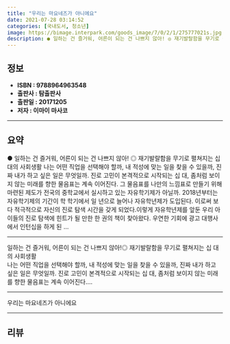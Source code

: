 ```yaml
---
title: "우리는 마요네즈가 아니에요"
date: 2021-07-28 03:14:52
categories: [국내도서, 청소년]
image: https://bimage.interpark.com/goods_image/7/0/2/1/275777021s.jpg
description: ● 일하는 건 즐거워, 어른이 되는 건 나쁘지 않아! ◎ 재기발랄함을 무기로 펼쳐지는 십 대의 사회생활 나는 어떤 직업을 선택해야 할까, 내 적성에 맞는 일을 찾을 수 있을까, 진짜 내가 하고 싶은 일은 무엇일까. 진로 고민이 본격적으로 시작되는 십 대, 좀처럼 보이지 않는 미래를
---
```


## **정보**

- **ISBN : 9788964963548**
- **출판사 : 탐출판사**
- **출판일 : 20171205**
- **저자 : 이마이 마사코**

------



## **요약**

●  일하는 건 즐거워, 어른이 되는 건 나쁘지 않아! ◎ 재기발랄함을 무기로 펼쳐지는 십 대의 사회생활  나는 어떤 직업을 선택해야 할까, 내 적성에 맞는 일을 찾을 수 있을까, 진짜 내가 하고 싶은 일은 무엇일까. 진로 고민이 본격적으로 시작되는 십 대, 좀처럼 보이지 않는 미래를 향한 물음표는 계속 이어진다. 그 물음표를 나만의 느낌표로 만들기 위해 마련된 제도가 전국의 중학교에서 실시하고 있는 자유학기제가 아닐까. 2018년부터는 자유학기제의 기간이 학 학기에서 일 년으로 늘어나 자유학년제가 도입된다. 이로써 보다 적극적으로 자신의 진로 탐색 시간을 갖게 되었다.이렇게 자유학년제를 앞둔 우리 아이들의 진로 탐색에 힌트가 될 만한 한 권의 책이 찾아왔다. 우연한 기회에 광고 대행사에서 인턴십을 하게 된 ...

------

일하는 건 즐거워,
어른이 되는 건 나쁘지 않아!◎ 재기발랄함을 무기로 펼쳐지는 십 대의 사회생활  
나는 어떤 직업을 선택해야 할까, 내 적성에 맞는 일을 찾을 수 있을까, 진짜 내가 하고 싶은 일은 무엇일까. 진로 고민이 본격적으로 시작되는 십 대, 좀처럼 보이지 않는 미래를 향한 물음표는 계속 이어진다.... 

------


우리는 마요네즈가 아니에요 

------


## **리뷰** 

